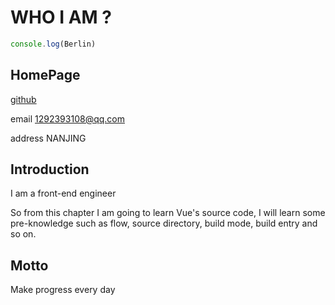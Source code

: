 # WHO I AM ?

```js
console.log(Berlin)
```

## HomePage

[github](https://github.com/berlinen)

email 1292393108@qq.com

address NANJING

## Introduction

I am a front-end engineer

So from this chapter I am going to learn Vue's source code, I will learn some pre-knowledge such as flow, source directory, build mode, build entry and so on.

## Motto

Make progress every day

